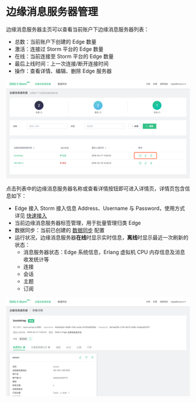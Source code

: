# 边缘消息服务器管理

边缘消息服务器主页可以查看当前账户下边缘消息服务器列表：

- 总数：当前账户下创建的 Edge 数量
- 激活：连接过 Storm 平台的 Edge 数量
- 在线：当前连接至 Storm 平台的 Edge 数量
- 最后上线时间：上一次连接/断开连接时间
- 操作：查看详情、编辑、删除 Edge 服务器

![image-20190417111011833](../_assets/image-20190417111011833.png)



点击列表中的边缘消息服务器名称或查看详情按钮即可进入详情页，详情页包含信息如下：

- Edge 接入 Storm 接入信息 Address、Username 与 Password，使用方式详见 [快速接入](./connect_strom.md)
- 当前边缘消息服务器标签管理，用于批量管理归类 Edge
- 数据同步：当前已创建的 [数据同步](./bridge.md) 配置
- 运行状况，边缘消息服务器**在线**时显示实时信息，**离线**时显示最近一次刷新的状态：
  - 消息服务器状态：Edge 系统信息，Erlang 虚拟机 CPU 内存信息及消息收发统计等
  - 连接
  - 会话
  - 主题
  - 订阅

![image-20190417111118597](../_assets/image-20190417111118597.png)

